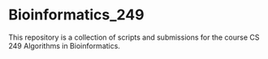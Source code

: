 # Bioinformatics_249
This repository is a collection of scripts and submissions for the course CS 249 Algorithms in Bioinformatics.



